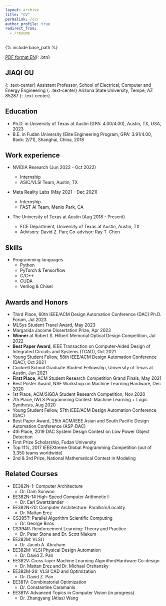 ```yaml
---
layout: archive
title: "CV"
permalink: /cv/
author_profile: true
redirect_from:
  - /resume
---
```


{% include base_path %}

[PDF format EN](/files/Jiaqi_Gu_CV_EN.pdf){: .btn}

## JIAQI GU
{: .text-center}
Assistant Professor,  School of Electrical, Computer and Energy Engineering
{: .text-center}
Arizona State University, Tempe, AZ 85287
{: .text-center}

Education
------
* Ph.D. in University of Texas at Austin (GPA: 4.00/4.00), Austin, TX, USA, 2023
* B.E. in Fudan University (Elite Engineering Program, GPA: 3.91/4.00, Rank: 2/71), Shanghai, China, 2018


Work experience
------
* NVIDIA Research (Jun 2022 - Oct 2022)
  * Internship
  * ASIC/VLSI Team, Austin, TX

* Meta Reality Labs (May 2021 - Dec 2021)
  * Internship
  * FAST AI Team, Menlo Park, CA

* The University of Texas at Austin (Aug 2018 - Present)
  * ECE Department, University of Texas at Austin, Austin, TX
  * Advisors: David Z. Pan; Co-advisor: Ray T. Chen


Skills
------
* Programming languages
  * Python
  * PyTorch \& Tensorflow
  * C/C++
  * CUDA
  * Verilog \& Chisel


Awards and Honors
------
* Third Place, 60th IEEE/ACM Design Automation Conference (DAC) Ph.D. Forum, Jul 2023
* MLSys Student Travel Award, May 2023
* Margarida Jacome Dissertation Prize, Apr 2023
* **Winner** at Robert S. Hilbert Memorial Optical Design Competition, Jul 2022
* **Best Paper Award**, IEEE Transaction on Computer-Aided Design of Integrated Circuits and Systems (TCAD), Oct 2021
* Young Student Fellow, 58th IEEE/ACM Design Automation Conference (DAC), Oct 2021
* Cockrell School Graduate Student Fellowship, University of Texas at Austin, Jun 2021
* **First Place**, ACM Student Research Competition Grand Finals, May 2021
* Best Poster Award, NSF Workshop on Machine Learning Hardware, Dec 2020
* 1st Place, ACM/SIGDA Student Research Competition, Nov 2020
* 7th Place, IWLS Programming Contest: Machine Learning + Logic Synthesis, Aug 2020
* Young Student Fellow, 57th IEEE/ACM Design Automation Conference (DAC)
* Best Paper Award, 25th ACM/IEEE Asian and South Pacific Design Automation Conference (ASP-DAC)
* 4th Place, 2019 DAC System Design Contest on Low Power Object Detection
* First Prize Scholarship, Fudan University
* Top 11%, 2017 IEEEXtreme Global Programming Competition (out of 3,350 teams worldwide)
* 2nd & 3rd Prize, National Mathematical Contest in Modeling


Related Courses
------
* EE382N-1: Computer Architecture
  * Dr. Dam Sunwoo
* EE382N-14 High-Speed Computer Arithmetic I:
  * Dr. Earl Swartzlander
* EE382N-20: Computer Architecture: Parallism/Locality
  * Dr. Mattan Erez
* CS395T: Parallel Algorithm Scientific Computing
  * Dr. George Biros
* CS394R: Reinforcement Learning: Theory and Practice
  * Dr. Peter Stone and Dr. Scott Niekum
* EE382M: VLSI I
  * Dr. Jacob A. Abraham
* EE382M: VLSI Physical Design Automation
  * Dr. David Z. Pan
* EE382V: Cross-layer Machine Learning Algorithm/Hardware Co-design
  * Dr. Mattan Erez and Dr. Michael Orshansky
* EE382M-26: VLSI CAD and Optimization
  * Dr. David Z. Pan
* EE381V: Combinatorial Optimization
  * Dr. Constantine Caramanis
* EE381V: Advanced Topics in Computer Vision (in progress)
  * Dr. Zhangyang (Atlas) Wang

